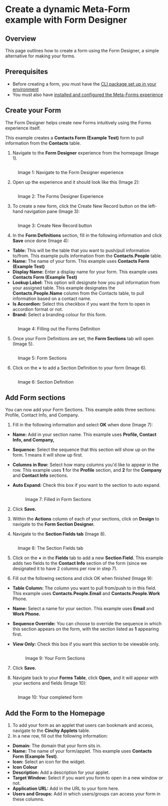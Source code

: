# Create a dynamic Meta-Form example with Form Designer

## Overview

This page outlines how to create a form using the Form Designer, a simple alternative for making your forms.

## Prerequisites <a href="#prerequisites" id="prerequisites"></a>

- Before creating a form, you must have the [CLI package set up in your environment](https://cinchy.gitbook.io/cinchy-meta-forms/meta-forms-overview/dynamic-forms-example-using-form-designer)​
- You must also have [installed and configured the Meta-Forms experience​](../meta-forms-deployment-installation-guide/)

## Create your Form <a href="#1.-creating-your-form" id="1.-creating-your-form"></a>

The Form Designer helps create new Forms intuitively using the Forms experience itself.

This example creates a **Contacts Form (Example Test)** form to pull information from the **Contacts** table.

1. Navigate to the **Form Designer** experience from the homepage (Image 1).

<figure><img src="../../.gitbook/assets/image (523).png" alt=""><figcaption><p>Image 1: Navigate to the Form Designer experience</p></figcaption></figure>

2. Open up the experience and it should look like this (Image 2):

<figure><img src="../../.gitbook/assets/image (512).png" alt=""><figcaption><p>Image 2: The Forms Designer Experience</p></figcaption></figure>

3. To create a new form, click the Create New Record button on the left-hand navigation pane (Image 3):

<figure><img src="https://762429502-files.gitbook.io/~/files/v0/b/gitbook-x-prod.appspot.com/o/spaces%2F-Meab1e-ktEn2Oom7FZi%2Fuploads%2Fw3vrXn2vV7LgRC7NN4fG%2Fimage.png?alt=media&#x26;token=47ac2eba-0a33-4c12-a84d-558f3492b9d2" alt=""><figcaption><p>Image 3: Create New Record button</p></figcaption></figure>

4. In the **Form Definitions** section, fill in the following information and click **Save** once done (Image 4):

- **Table:** This will be the table that you want to push/pull information to/from. This example pulls information from the **Contacts\.People** table.
- **Name:** The name of your form. This example uses **Contacts Form (Example Test)**
- **Display Name:** Enter a display name for your form. This example uses **Contacts Form (Example Test)**
- **Lookup Label:** This option will designate how you pull information from your assigned table. This example designates the **Contacts\.People\.Name** column from the Contacts table, to pull information based on a contact name.
- **Is Accordion:** Select this checkbox if you want the form to open in accordion format or not.
- **Brand:** Select a branding colour for this form.

<figure><img src="../../.gitbook/assets/image (196).png" alt=""><figcaption><p>Image 4: Filling out the Forms Definition</p></figcaption></figure>

5. Once your Form Definitions are set, the **Form Sections** tab will open (Image 5).

<figure><img src="../../.gitbook/assets/image (613).png" alt=""><figcaption><p>Image 5: Form Sections</p></figcaption></figure>

6. Click on the **+** to add a Section Definition to your form (Image 6).

<figure><img src="../../.gitbook/assets/image (757).png" alt=""><figcaption><p>Image 6: Section Definition</p></figcaption></figure>

## Add Form sections

You can now add your Form Sections. This example adds three sections: Profile, Contact Info, and Company.

1. Fill in the following information and select **OK** when done (Image 7):

- **Name:** Add in your section name. This example uses **Profile, Contact Info, and Company,**
- **Sequence:** Select the sequence that this section will show up on the form. 1 means it will show up first.
- **Columns in Row:** Select how many columns you'd like to appear in the row. This example uses **1** for the **Profile** section, and **2** for the **Company** and **Contact Info** sections.
- **Auto Expand:** Check this box if you want to the section to auto expand.

    <figure><img src="https://762429502-files.gitbook.io/~/files/v0/b/gitbook-x-prod.appspot.com/o/spaces%2F-Meab1e-ktEn2Oom7FZi%2Fuploads%2FYpsvnX1Ce6HUW3pF71t0%2Fimage.png?alt=media&#x26;token=5ef4bc44-05ad-4c0f-a689-4901953e90d5" alt=""><figcaption><p>Image 7: Filled in Form Sections</p></figcaption></figure>

2. Click **Save.**

3. Within the **Actions** column of each of your sections, click on **Design** to navigate to the **Form Section Designer.**

4. Navigate to the **Section Fields tab** (Image 8).

<figure><img src="https://762429502-files.gitbook.io/~/files/v0/b/gitbook-x-prod.appspot.com/o/spaces%2F-Meab1e-ktEn2Oom7FZi%2Fuploads%2FYU1jpNaoa3Pl3toyxqos%2Fimage.png?alt=media&#x26;token=30d27ac1-dceb-44d5-be5c-6fbd5b53f01d" alt=""><figcaption><p>Image 8: The Section Fields tab</p></figcaption></figure>

5. Click on the **+** in the **Fields** tab to add a new **Section Field.** This example adds two fields to the **Contact Info** section of the form (since we designated it to have 2 columns per row in step 7).

6. Fill out the following sections and click OK when finished (Image 9):

- **Table Column:** The column you want to pull from/push to in this field. This example uses **Contacts\.People\.Email** and **Contacts\.People\.Work** Phone.
- **Name:** Select a name for your section. This example uses **Email** and **Work Phone.**
- **Sequence Override:** You can choose to override the sequence in which this section appears on the form, with the section listed as **1** appearing first.
- **View Only:** Check this box if you want this section to be viewable only.

    <figure><img src="https://762429502-files.gitbook.io/~/files/v0/b/gitbook-x-prod.appspot.com/o/spaces%2F-Meab1e-ktEn2Oom7FZi%2Fuploads%2FOE7a6oZw4NS7xGiO4x0P%2Fimage.png?alt=media&#x26;token=b36b161c-9f79-4c8c-a016-a50bef43d836" alt=""><figcaption><p>Image 9: Your Form Sections</p></figcaption></figure>

7. Click **Save.**

8. Navigate back to your **Forms Table**, click **Open,** and it will appear with your sections and fields (Image 10):

<figure><img src="https://762429502-files.gitbook.io/~/files/v0/b/gitbook-x-prod.appspot.com/o/spaces%2F-Meab1e-ktEn2Oom7FZi%2Fuploads%2FgXTTynXBv19C6Krngnm7%2Fimage.png?alt=media&#x26;token=e3aca4e6-8c2a-4414-bdaf-323092f71754" alt=""><figcaption><p>Image 10: Your completed form​</p></figcaption></figure>

## Add the Form to the Homepage <a href="#2.-adding-your-form-to-the-homepage" id="2.-adding-your-form-to-the-homepage"></a>

1. To add your form as an applet that users can bookmark and access, navigate to the **Cinchy Applets** table.
2. In a new row, fill out the following information:

- **Domain:** The domain that your form sits in.
- **Name:** The name of your form/applet. This example uses **Contacts Form (Example Test)**.
- **Icon:** Select an icon for the widget.
- **Icon Colour**
- **Description:** Add a description for your applet.
- **Target Window:** Select if you want you form to open in a new window or not.
- **Application URL:** Add in the URL to your form here.
- **Users and Groups:** Add in which users/groups can access your form in these columns.

​​

<figure><img src="https://762429502-files.gitbook.io/~/files/v0/b/gitbook-x-prod.appspot.com/o/spaces%2F-Meab1e-ktEn2Oom7FZi%2Fuploads%2F2WNsqJMUN6cLiewDwBuG%2Fimage.png?alt=media&#x26;token=ed7a8b13-982e-4529-ad45-6447ed968a81" alt=""><figcaption></figcaption></figure>
